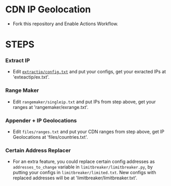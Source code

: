 # CDN IP Geolocation

* Fork this repository and Enable Actions Workflow.

# STEPS

### Extract IP
* Edit [`extractip/config.txt`](./blob/main/extractip/config.txt) and put your configs, get your exracted IPs at 'exteactip/ex.txt'.

### Range Maker
* Edit `rangemaker/singleip.txt` and put IPs from step above, get your ranges at 'rangemaker/exrange.txt'.

### Appender + IP Geolocations
* Edit `files/ranges.txt` and put your CDN ranges from step above, get IP Geolocations at 'files/countries.txt'.

### Certain Address Replacer
* For an extra feature, you could replace certain config addresses as `addresses_to_change` variable in `limitbreaker/limitbreaker.py`, by putting your configs in `limitbreaker/limited.txt`. New configs with replaced addresses will be at 'limitbreaker/limitbreaker.txt'.
